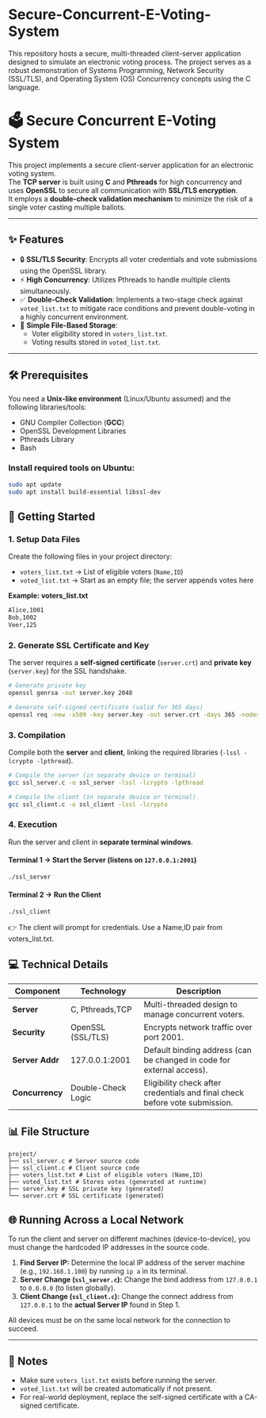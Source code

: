 # Secure-Concurrent-E-Voting-System
This repository hosts a secure, multi-threaded client-server application designed to simulate an electronic voting process. The project serves as a robust demonstration of Systems Programming, Network Security (SSL/TLS), and Operating System (OS) Concurrency concepts using the C language.



# 🗳️ Secure Concurrent E-Voting System

This project implements a secure client-server application for an electronic voting system.  
The **TCP server** is built using **C** and **Pthreads** for high concurrency and uses **OpenSSL** to secure all communication with **SSL/TLS encryption**.  
It employs a **double-check validation mechanism** to minimize the risk of a single voter casting multiple ballots.

---

## ✨ Features

- 🔒 **SSL/TLS Security**: Encrypts all voter credentials and vote submissions using the OpenSSL library.  
- ⚡ **High Concurrency**: Utilizes Pthreads to handle multiple clients simultaneously.  
- ✅ **Double-Check Validation**: Implements a two-stage check against `voted_list.txt` to mitigate race conditions and prevent double-voting in a highly concurrent environment.  
- 📂 **Simple File-Based Storage**:  
  - Voter eligibility stored in `voters_list.txt`.  
  - Voting results stored in `voted_list.txt`.  

---

## 🛠️ Prerequisites

You need a **Unix-like environment** (Linux/Ubuntu assumed) and the following libraries/tools:

- GNU Compiler Collection (**GCC**)  
- OpenSSL Development Libraries  
- Pthreads Library  
- Bash  

### Install required tools on Ubuntu:

```bash
sudo apt update
sudo apt install build-essential libssl-dev
```




## 🚀 Getting Started

### 1. Setup Data Files

Create the following files in your project directory:

- `voters_list.txt` → List of eligible voters (`Name,ID`)  
- `voted_list.txt` → Start as an empty file; the server appends votes here  

**Example: voters_list.txt**

```txt
Alice,1001
Bob,1002
Veer,125
```


### 2. Generate SSL Certificate and Key

The server requires a **self-signed certificate** (`server.crt`) and **private key** (`server.key`) for the SSL handshake.

```bash
# Generate private key
openssl genrsa -out server.key 2048

# Generate self-signed certificate (valid for 365 days)
openssl req -new -x509 -key server.key -out server.crt -days 365 -nodes -subj "/CN=localhost/O=VotingApp"
```

### 3. Compilation

Compile both the **server** and **client**, linking the required libraries (`-lssl -lcrypto -lpthread`).

```bash
# Compile the server (in separate device or terminal)
gcc ssl_server.c -o ssl_server -lssl -lcrypto -lpthread

# Compile the client (in separate device or terminal)
gcc ssl_client.c -o ssl_client -lssl -lcrypto
```

### 4. Execution

Run the server and client in **separate terminal windows**.

#### Terminal 1 → Start the Server (listens on `127.0.0.1:2001`)

```bash
./ssl_server
```

#### Terminal 2 → Run the Client

```bash
./ssl_client
```

👉 The client will prompt for credentials. Use a Name,ID pair from voters_list.txt.


## 💻 Technical Details

| Component       | Technology         | Description                                                                 |
|------------------|--------------------|-----------------------------------------------------------------------------|
| **Server**      | C, Pthreads,TCP   | Multi-threaded design to manage concurrent voters.                         |
| **Security**    | OpenSSL (SSL/TLS) | Encrypts network traffic over port 2001.                                   |
| **Server Addr** | 127.0.0.1:2001    | Default binding address (can be changed in code for external access).      |
| **Concurrency** | Double-Check Logic| Eligibility check after credentials and final check before vote submission.|



## 📊 File Structure

```
project/
├── ssl_server.c # Server source code
├── ssl_client.c # Client source code
├── voters_list.txt # List of eligible voters (Name,ID)
├── voted_list.txt # Stores votes (generated at runtime)
├── server.key # SSL private key (generated)
└── server.crt # SSL certificate (generated)
```

## 🌐 Running Across a Local Network

To run the client and server on different machines (device-to-device), you must change the hardcoded IP addresses in the source code.

1.  **Find Server IP:** Determine the local IP address of the server machine (e.g., `192.168.1.100`) by running `ip a` in its terminal.
2.  **Server Change (`ssl_server.c`):** Change the bind address from `127.0.0.1` to `0.0.0.0` (to listen globally).
3.  **Client Change (`ssl_client.c`):** Change the connect address from `127.0.0.1` to the **actual Server IP** found in Step 1.

All devices must be on the same local network for the connection to succeed.



---

## 📝 Notes

- Make sure `voters_list.txt` exists before running the server.  
- `voted_list.txt` will be created automatically if not present.  
- For real-world deployment, replace the self-signed certificate with a CA-signed certificate.


